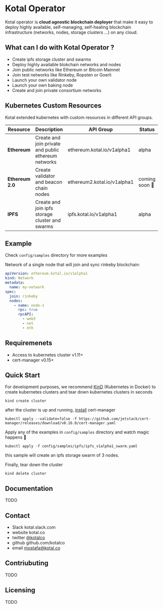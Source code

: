 # Kotal Operator

Kotal operator is **cloud agnostic blockchain deployer** that make it easy to deploy highly available, self-managing, self-healing blockchain infrastructure (networks, nodes, storage clusters ...) on any cloud.

## What can I do with Kotal Operator ?
* Create ipfs storage cluster and swarms
* Deploy highly available blokchain networks and nodes
* Join public networks like Ethereum or Bitcoin Mainnet
* Join test networks like Rinkeby, Ropsten or Goerli
* Launch your own validator node
* Launch your own baking node
* Create and join private consortium networks

## Kubernetes Custom Resources

Kotal extended kubernetes with custom resources in different API groups.

| Resource | Description | API Group | Status |
| -------- | ------ | ----------- | --- |
| **Ethereum**| Create and join private and public ethereum networks | ethereum.kotal.io/v1alpha1 | alpha |
| **Ethereum 2.0**  | Create validator and beacon chain nodes | ethereum2.kotal.io/v1alpha1 | coming soon :rocket:  |
| **IPFS**  | Create and join ipfs storage cluster and swarms | ipfs.kotal.io/v1alpha1 | alpha  |

## Example

Check `config/samples` directory for more examples

Network of a single node that will join and sync rinkeby blockchain:

```yaml
apiVersion: ethereum.kotal.io/v1alpha1
kind: Network
metadata:
  name: my-network
spec:
  join: rinkeby
  nodes:
    - name: node-1
      rpc: true
      rpcAPI:
        - web3
        - net
        - eth
```

## Requiremenets

* Access to kubernetes cluster v1.11+
* cert-manager v0.15+

## Quick Start

For development purposes, we recommend [KinD](https://kind.sigs.k8s.io/) (Kubernetes in Docker) to create kubernetes clusters and tear down kubernetes clusters in seconds

```
kind create cluster
```

after the cluster is up and running, [install](https://cert-manager.io/docs/installation/kubernetes/) cert-manager

```
kubectl apply --validate=false -f https://github.com/jetstack/cert-manager/releases/download/v0.16.0/cert-manager.yaml
```

Apply any of the examples in `config/samples` directory and watch magic happens :tophat:

```
kubectl apply -f config/samples/ipfs/ipfs_v1alpha1_swarm.yaml
```

this sample will create an ipfs storage swarm of 3 nodes.

Finally, tear down the cluster

```
kind delete cluster
```

## Documentation

TODO

## Contact

* Slack kotal.slack.com
* website kotal.co
* twitter [@kotalco](https://twitter.com/kotalco)
* github github.com/kotalco
* email mostafa@kotal.co

## Contriubuting

TODO

## Licensing

TODO
